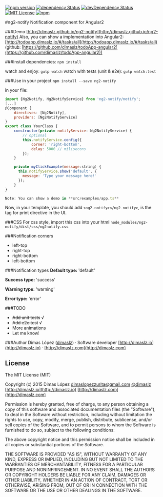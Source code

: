 [![npm version](https://badge.fury.io/js/ng2-notify.svg)](https://badge.fury.io/js/ng2-notify)
[![dependency Status](https://david-dm.org/dimaslz/ng2-notify/status.svg)](https://david-dm.org/dimaslz/ng2-notify/status.svg)
[![devDependency Status](https://david-dm.org/dimaslz/ng2-notify/dev-status.svg)](https://david-dm.org/dimaslz/ng2-notify/dev-status.svg)
[![MIT License](http://img.shields.io/badge/license-MIT-brightgreen.svg)](http://img.shields.io/badge/license-MIT-brightgreen.svg)
[![npm](https://img.shields.io/npm/dm/ng2-notify.svg)]()

#ng2-notify
Notification component for Angular2

###Demo
[http://dimaslz.github.io/ng2-notify](http://dimaslz.github.io/ng2-notify)
Also, you can show a implementation into Angular2: [http://todoapp.dimaslz.io/#/tasks/all](http://todoapp.dimaslz.io/#/tasks/all) (github: [https://github.com/dimaslz/todoApp-angular2](https://github.com/dimaslz/todoApp-angular2))

###Install
dependencies: `npm install`

watch and enjoy: `gulp watch`
watch with tests (unit & e2e): `gulp watch:test`

###Use in your project
`npm install --save ng2-notify`

in your file:

```javascript
import {Ng2Notify, Ng2NotifyService} from 'ng2-notify/notify';
[...]
@Component {
	directives: [Ng2Notify],
	providers: [Ng2NotifyService]
}
export class YourClass {
	constructor(private notifyService: Ng2NotifyService) {
		// optional
		this.notifyService.config({
            corner: 'right-bottom',
            delay: 5000 // milisecons
        });
	}

	private myClickExample(message:string) {
	  this.notifyService.show('default', {
	  	message: 'Type your message here!'
	  });
	}
}

Note: You can show a demo in **src/examples/app.ts**
```

Now, in your template, you should add `<ng2-notify></ng2-notify>`, is the tag for print directive in the UI.

###CSS
For css style, import this css into your html `node_modules/ng2-notify/dist/css/ng2notify.css`

###Notification corners
* left-top
* right-top
* right-bottom
* left-bottom

###Notification types
**Default type:**
'default'

**Success type:**
'success'

**Warning type:**
'warning'

**Error type:**
'error'

###TODO
* ~~Add unit tests~~ √
* ~~Add e2e test~~ √
* More animations
* Let me know!

###Author
Dimas López ([dimaslz](http://twitter.com/dimaslz)) · Software developer
[http://dimaslz.io](http://dimaslz.io) · [http://dimaslz.com](http://dimaslz.com)

## License

The MIT License (MIT)

Copyright (c) 2015 Dimas López <dimaslopezzurita@gmail.com>
[@dimaslz](http://twitter.com/dimaslz) [http://dimaslz.io](http://dimaslz.io) [http://dimaslz.com](http://dimaslz.com)

Permission is hereby granted, free of charge, to any person obtaining a copy
of this software and associated documentation files (the "Software"), to deal
in the Software without restriction, including without limitation the rights
to use, copy, modify, merge, publish, distribute, sublicense, and/or sell
copies of the Software, and to permit persons to whom the Software is
furnished to do so, subject to the following conditions:

The above copyright notice and this permission notice shall be included in
all copies or substantial portions of the Software.

THE SOFTWARE IS PROVIDED "AS IS", WITHOUT WARRANTY OF ANY KIND, EXPRESS OR
IMPLIED, INCLUDING BUT NOT LIMITED TO THE WARRANTIES OF MERCHANTABILITY,
FITNESS FOR A PARTICULAR PURPOSE AND NONINFRINGEMENT. IN NO EVENT SHALL THE
AUTHORS OR COPYRIGHT HOLDERS BE LIABLE FOR ANY CLAIM, DAMAGES OR OTHER
LIABILITY, WHETHER IN AN ACTION OF CONTRACT, TORT OR OTHERWISE, ARISING FROM,
OUT OF OR IN CONNECTION WITH THE SOFTWARE OR THE USE OR OTHER DEALINGS IN
THE SOFTWARE.